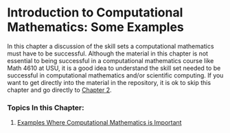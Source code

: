 # Introduction to Computational Mathematics: Some Examples

In this chapter a discussion of the skill sets a computational mathematics must have to be successful. Although the material in
this chapter is not essential to being successful in a computational mathematics course like Math 4610 at USU, it is a good idea
to understand the skill set needed to be successful in computational mathematics and/or scientific computing. If you want to get
directly into the material in the repository, it is ok to skip this chapter and go directly to 
[Chapter 2](https://jvkoebbe.github.io/math4610/chapter02/intro).

### Topics In this Chapter:

1. [Examples Where Computational Mathematics is Important](https://jvkoebbe.github.io/math4610/chapter01/examples)
